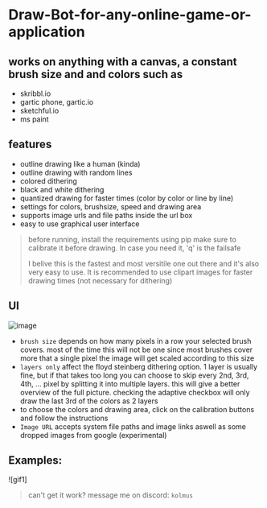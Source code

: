 # Draw-Bot-for-any-online-game-or-application

## works on anything with a canvas, a constant brush size and and colors such as

- skribbl.io
- gartic phone, gartic.io
- sketchful.io
- ms paint

## features
  
- outline drawing like a human (kinda)
- outline drawing with random lines
- colored dithering
- black and white dithering
- quantized drawing for faster times (color by color or line by line)
- settings for colors, brushsize, speed and drawing area
- supports image urls and file paths inside the url box
- easy to use graphical user interface

> before running, install the requirements using pip make sure to calibrate it before drawing. In case you need it, 'q' is the failsafe
>
> I belive this is the fastest and most versitile one out there and it's also very easy to use. It is recommended to use clipart images for faster drawing times (not necessary for dithering)

## UI

![image]()

- `brush size` depends on how many pixels in a row your selected brush covers. most of the time this will not be one since most brushes cover more that a single pixel the image will get scaled according to this size
- `layers only` affect the floyd steinberg dithering option. 1 layer is usually fine, but if that takes too long you can choose to skip every 2nd, 3rd, 4th, ... pixel by splitting it into multiple layers. this will give a better overview of the full picture. checking the adaptive checkbox will only draw the last 3rd of the colors as 2 layers
- to choose the colors and drawing area, click on the calibration buttons and follow the instructions
- `Image URL` accepts system file paths and image links aswell as some dropped images from google (experimental)

## Examples:
![gif1]

> can't get it work? message me on discord: `kolmus`
